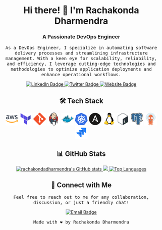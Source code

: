 
<!-- Header -->
<h1 align="center">Hi there! 👋 I'm Rachakonda Dharmendra</h1>
<h3 align="center">A Passionate DevOps Engineer</h3>

<!-- Intro -->
<p align="center">
 <samp>
   As a DevOps Engineer, I specialize in automating software delivery processes and streamlining infrastructure management. With a keen eye for scalability, reliability, and efficiency, I leverage cutting-edge technologies and methodologies to optimize application deployments and enhance operational workflows.
 </samp>
</p>

<!-- Badges -->
<p align="center">
 <a href="https://www.linkedin.com/in/rachakonda-dharmendra/" target="_blank" rel="noopener noreferrer">
   <img src="https://img.shields.io/badge/-LinkedIn-0A66C2?style=for-the-badge&logo=Linkedin&logoColor=white" alt="LinkedIn Badge" />
 </a>
 <a href="https://twitter.com/yourtwitterhandle" target="_blank" rel="noopener noreferrer">
   <img src="https://img.shields.io/badge/-Twitter-1DA1F2?style=for-the-badge&logo=twitter&logoColor=white" alt="Twitter Badge" />
 </a>
 <a href="https://www.rachakondadharmendra.info" target="_blank" rel="noopener noreferrer">
   <img src="https://img.shields.io/badge/-Website-4285F4?style=for-the-badge&logo=Google-Chrome&logoColor=white" alt="Website Badge" />
 </a>
</p>

<!-- Tech Stack -->
<h2 align="center">🛠️ Tech Stack</h2>
<p align="center">
 <img src="https://raw.githubusercontent.com/devicons/devicon/master/icons/amazonwebservices/amazonwebservices-original-wordmark.svg
" alt="AWS" width="40" height="40" />
 <img src="https://raw.githubusercontent.com/devicons/devicon/master/icons/terraform/terraform-original.svg" alt="Terraform" width="40" height="40" />
 <img src="https://raw.githubusercontent.com/devicons/devicon/master/icons/git/git-original.svg" alt="Git" width="40" height="40" />
 <img src="https://raw.githubusercontent.com/devicons/devicon/master/icons/jenkins/jenkins-original.svg" alt="Jenkins" width="40" height="40" />
 <img src="https://raw.githubusercontent.com/devicons/devicon/master/icons/docker/docker-original.svg" alt="Docker" width="40" height="40" />
 <img src="https://raw.githubusercontent.com/devicons/devicon/master/icons/kubernetes/kubernetes-plain.svg" alt="Kubernetes" width="40" height="40" />
 <img src="https://raw.githubusercontent.com/devicons/devicon/master/icons/ansible/ansible-original.svg" alt="Ansible" width="40" height="40" />
 <img src="https://raw.githubusercontent.com/devicons/devicon/master/icons/linux/linux-original.svg" alt="Linux" width="40" height="40" />
 <img src="https://raw.githubusercontent.com/devicons/devicon/master/icons/bash/bash-original.svg" alt="Bash Scripting" width="40" height="40" />
 <img src="https://raw.githubusercontent.com/devicons/devicon/master/icons/postgresql/postgresql-original.svg" alt="PostgreSQL" width="40" height="40" />
 <img src="https://raw.githubusercontent.com/devicons/devicon/master/icons/argocd/argocd-original.svg" alt="ArgoCD" width="40" height="40" />
 <img src="https://raw.githubusercontent.com/devicons/devicon/master/icons/jira/jira-original.svg" alt="Jira Software" width="40" height="40" />
</p>

<!-- GitHub Stats -->
<h2 align="center">📊 GitHub Stats</h2>
<div align="center">
 <a href="https://github.com/rachakondadharmendra" target="_blank" rel="noopener noreferrer">
   <img src="https://github-readme-stats.vercel.app/api?username=rachakondadharmendra&show_icons=true&hide=&count_private=true&title_color=6366F1&text_color=ffffff&icon_color=6366F1&bg_color=1F2937&hide_border=true&show_icons=true" alt="rachakondadharmendra's GitHub stats" />
 </a>
 <a href="https://github.com/rachakondadharmendra" target="_blank" rel="noopener noreferrer">
   <img src="https://github-readme-streak-stats.herokuapp.com/?user=rachakondadharmendra&stroke=ffffff&background=1F2937&ring=6366F1&fire=6366F1&currStreakNum=ffffff&currStreakLabel=6366F1&sideNums=ffffff&sideLabels=ffffff&dates=ffffff&hide_border=true" />
 </a>
 <a href="https://github.com/rachakondadharmendra" target="_blank" rel="noopener noreferrer">
   <img src="https://github-readme-stats.vercel.app/api/top-langs/?username=rachakondadharmendra&langs_count=10&title_color=6366F1&text_color=ffffff&icon_color=6366F1&bg_color=1F2937&hide_border=true&locale=en&custom_title=Top%20%Languages" alt="Top Languages" />
 </a>
</div>

<!-- Contact Me -->
<h2 align="center">💬 Connect with Me</h2>
<p align="center">
 <samp>
   Feel free to reach out to me for any collaboration, discussion, or just a friendly chat!
 </samp>
</p>
<p align="center">
 <a href="mailto:rachakondadharmendra@gmail.com" target="_blank" rel="noopener noreferrer">
   <img src="https://img.shields.io/badge/-Email-D14836?style=for-the-badge&logo=Gmail&logoColor=white" alt="Email Badge" />
 </a>
</p>

<!-- Footer -->
<p align="center">
 <samp>
   Made with ❤️ by Rachakonda Dharmendra
 </samp>
</p>
